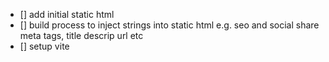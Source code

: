 - [] add initial static html
- [] build process to inject strings into static html e.g. seo and social share meta tags, title descrip url etc
- [] setup vite
